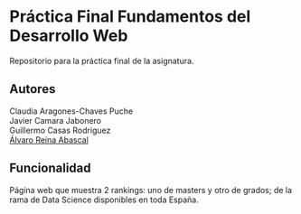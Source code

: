 # Práctica Final Fundamentos del Desarrollo Web
Repositorio para la práctica final de la asignatura.

## Autores
Claudia Aragones-Chaves Puche <br>
Javier Camara Jabonero <br>
Guillermo Casas Rodriguez <br>
<a href="https://github.com/AlphaQueens">Álvaro Reina Abascal</a><br>

## Funcionalidad
Página web que muestra 2 rankings: uno de masters y otro de grados; de la rama de Data Science disponibles en toda España.

